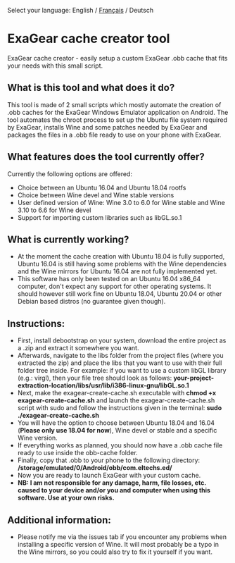 Select your language: English / [Français](https://github.com/Grima04/exagear-cache-creator/blob/main/README-FR.md) / Deutsch
# ExaGear cache creator tool
ExaGear cache creator - easily setup a custom ExaGear .obb cache that fits your needs with this small script.

## What is this tool and what does it do?
This tool is made of 2 small scripts which mostly automate the creation of .obb caches for the ExaGear Windows Emulator application on Android. The tool automates the chroot process to set up the Ubuntu file system required by ExaGear, installs Wine and some patches needed by ExaGear and packages the files in a .obb file ready to use on your phone with ExaGear.

## What features does the tool currently offer?
Currently the following options are offered:
* Choice between an Ubuntu 16.04 and Ubuntu 18.04 rootfs
* Choice between Wine devel and Wine stable versions
* User defined version of Wine: Wine 3.0 to 6.0 for Wine stable and Wine 3.10 to 6.6 for Wine devel
* Support for importing custom libraries such as libGL.so.1

## What is currently working?
* At the moment the cache creation with Ubuntu 18.04 is fully supported, Ubuntu 16.04 is still having some problems with the Wine dependencies and the Wine mirrors for Ubuntu 16.04 are not fully implemented yet.
* This software has only been tested on an Ubuntu 16.04 x86_64 computer, don't expect any support for other operating systems. It should however still work fine on Ubuntu 18.04, Ubuntu 20.04 or other Debian based distros (no guarantee given though).

## Instructions:
* First, install debootstrap on your system, download the entire project as a .zip and extract it somewhere you want.
* Afterwards, navigate to the libs folder from the project files (where you extracted the zip) and place the libs that you want to use with their full folder tree inside. For example: if you want to use a custom libGL library (e.g.: virgl), then your file tree should look as follows: **your-project-extraction-location/libs/usr/lib/i386-linux-gnu/libGL.so.1**
* Next, make the exagear-create-cache.sh executable with **chmod +x exagear-create-cache.sh** and launch the exagear-create-cache.sh script with sudo and follow the instructions given in the terminal: **sudo ./exagear-create-cache.sh**
* You will have the option to choose between Ubuntu 18.04 and 16.04 (**Please only use 18.04 for now**), Wine devel or stable and a specific Wine version.
* If everything works as planned, you should now have a .obb cache file ready to use inside the obb-cache folder.
* Finally, copy that .obb to your phone to the following directory: **/storage/emulated/0/Android/obb/com.eltechs.ed/**
* Now you are ready to launch ExaGear with your custom cache.
* **NB: I am not responsible for any damage, harm, file losses, etc. caused to your device and/or you and computer when using this software. Use at your own risks.**

## Additional information:
* Please notify me via the issues tab if you encounter any problems when installing a specific version of Wine. It will most probably be a typo in the Wine mirrors, so you could also try to fix it yourself if you want.
